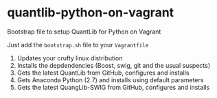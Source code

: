 # quantlib-python-on-vagrant
Bootstrap file to setup QuantLib for Python on Vagrant

Just add the `bootstrap.sh` file to your `Vagrantfile`

1. Updates your crufty linux distribution
2. Installs the depdendencies (Boost, swig, git and the usual suspects)
3. Gets the latest QuantLib from GitHub, configures and installs
4. Gets Anaconda Python (2.7) and installs using default parameters
5. Gets the latest QuangLib-SWIG from GitHub, configures and installs
